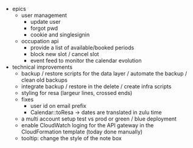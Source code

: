 * epics
    * user management
        * update user
        * forgot pwd
        * cookie and singlesignin
    * occupation api
        * provide a list of available/booked periods
        * block new slot / cancel slot
        * event feed to monitor the calendar evolution
* technical improvements
    * backup / restore scripts for the data layer / automate the backup / clean old backups
    * integrate backup / restore in the delete / create infra scripts
    * styling for resa (largeur lines, crossed ends)
    * fixes
        * user id on email prefix
        * Calendar::toResa -> dates are translated in zulu time
    * a multi account setup test vs prod or green / blue deployment
    * enable CloudWatch loging for the API gateway in the CloudFormation template (today done manually)
    * tooltip: change the style of the note box 
